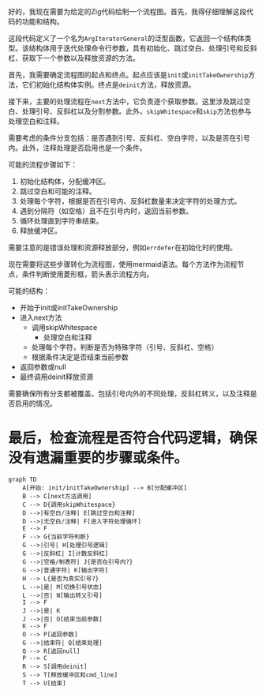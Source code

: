 好的，我现在需要为给定的Zig代码绘制一个流程图。首先，我得仔细理解这段代码的功能和结构。

这段代码定义了一个名为`ArgIteratorGeneral`的泛型函数，它返回一个结构体类型。该结构体用于迭代处理命令行参数，具有初始化、跳过空白、处理引号和反斜杠、获取下一个参数以及释放资源的方法。

首先，我需要确定流程图的起点和终点。起点应该是`init`或`initTakeOwnership`方法，它们初始化结构体实例。终点是`deinit`方法，释放资源。

接下来，主要的处理流程在`next`方法中，它负责逐个获取参数。这里涉及跳过空白、处理引号、反斜杠以及分割参数。此外，`skipWhitespace`和`skip`方法也参与处理空白和注释。

需要考虑的条件分支包括：是否遇到引号、反斜杠、空白字符，以及是否在引号内。此外，注释处理是否启用也是一个条件。

可能的流程步骤如下：
1. 初始化结构体，分配缓冲区。
2. 跳过空白和可能的注释。
3. 处理每个字符，根据是否在引号内、反斜杠数量来决定字符的处理方式。
4. 遇到分隔符（如空格）且不在引号内时，返回当前参数。
5. 循环处理直到字符串结束。
6. 释放缓冲区。

需要注意的是错误处理和资源释放部分，例如`errdefer`在初始化时的使用。

现在需要将这些步骤转化为流程图，使用mermaid语法。每个方法作为流程节点，条件判断使用菱形框，箭头表示流程方向。

可能的结构：
- 开始于init或initTakeOwnership
- 进入next方法
  - 调用skipWhitespace
    - 处理空白和注释
  - 处理每个字符，判断是否为特殊字符（引号、反斜杠、空格）
  - 根据条件决定是否结束当前参数
- 返回参数或null
- 最终调用deinit释放资源

需要确保所有分支都被覆盖，包括引号内外的不同处理，反斜杠转义，以及注释是否启用的情况。

最后，检查流程是否符合代码逻辑，确保没有遗漏重要的步骤或条件。
================================================
```mermaid
graph TD
    A[开始: init/initTakeOwnership] --> B[分配缓冲区]
    B --> C[next方法调用]
    C --> D{调用skipWhitespace}
    D -->|有空白/注释| E[跳过空白和注释]
    D -->|无空白/注释| F[进入字符处理循环]
    E --> F
    F --> G{当前字符判断}
    G -->|引号| H[处理引号逻辑]
    G -->|反斜杠| I[计数反斜杠]
    G -->|空格/制表符| J{是否在引号内?}
    G -->|普通字符| K[输出字符]
    H --> L{是否为真实引号?}
    L -->|是| M[切换引号状态]
    L -->|否| N[输出转义引号]
    I --> F
    J -->|是| K
    J -->|否| O[结束当前参数]
    K --> F
    O --> P[返回参数]
    G -->|结束符| Q[结束处理]
    Q --> R[返回null]
    P --> C
    R --> S[调用deinit]
    S --> T[释放缓冲区和cmd_line]
    T --> U[结束]
```